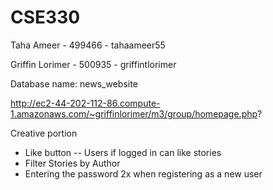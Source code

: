 # CSE330
Taha Ameer - 499466 - tahaameer55

Griffin Lorimer - 500935 - griffintlorimer

Database name: news_website

http://ec2-44-202-112-86.compute-1.amazonaws.com/~griffinlorimer/m3/group/homepage.php?


Creative portion
- Like button -- Users if logged in can like stories
- Filter Stories by Author
- Entering the password 2x when registering as a new user 
